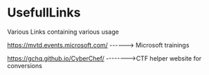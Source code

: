 # UsefullLinks
Various Links containing various usage

https://mvtd.events.microsoft.com/ ------> Microsoft trainings

https://gchq.github.io/CyberChef/ -------->CTF helper website for conversions

